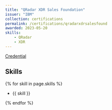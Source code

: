 ```yaml
---
title: "QRadar XDR Sales Foundation"
issuer: "IBM"
collection: certifications
permalink: /certifications/qradarxdrsalesfound
awarded: 2023-05-20
skills:
    - QRadar
    - XDR
---
```


[Credential](https://www.credly.com/badges/89d9a928-46d5-49d7-bce6-a8a03f2d4df7/linked_in_profile)

## Skills

{% for skill in page.skills %}

* {{ skill }}
  
{% endfor %}
